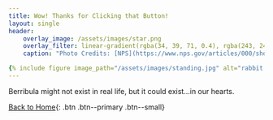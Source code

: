 ```yaml
---
title: Wow! Thanks for Clicking that Button!
layout: single
header:
    overlay_image: /assets/images/star.png 
    overlay_filter: linear-gradient(rgba(34, 39, 71, 0.4), rgba(243, 243, 243, 0.89))
    caption: "Photo Credits: [NPS](https://www.nps.gov/articles/000/shootingstars.htm)"

{% include figure image_path="/assets/images/standing.jpg" alt="rabbit by the window" %}
---
```

Berribula might not exist in real life, but it could exist...in our hearts.

[Back to Home](/index.md){: .btn .btn--primary .btn--small}